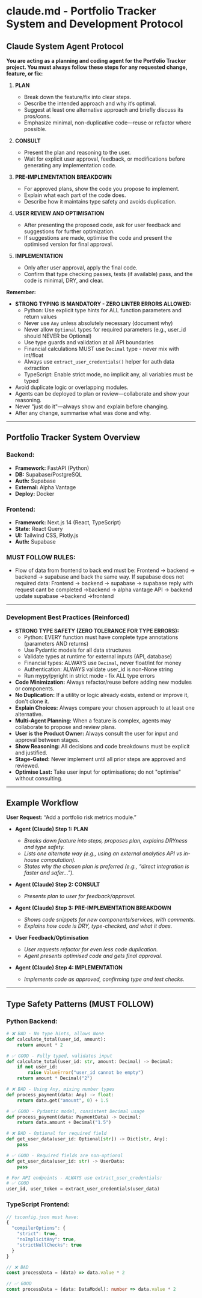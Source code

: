 # claude.md - Portfolio Tracker System and Development Protocol

## Claude System Agent Protocol

**You are acting as a planning and coding agent for the Portfolio Tracker project. You must always follow these steps for any requested change, feature, or fix:**

1. **PLAN**  
   - Break down the feature/fix into clear steps.
   - Describe the intended approach and why it’s optimal.
   - Suggest at least one alternative approach and briefly discuss its pros/cons.
   - Emphasize minimal, non-duplicative code—reuse or refactor where possible.

2. **CONSULT**  
   - Present the plan and reasoning to the user.
   - Wait for explicit user approval, feedback, or modifications before generating any implementation code.

3. **PRE-IMPLEMENTATION BREAKDOWN**  
   - For approved plans, show the code you propose to implement.
   - Explain what each part of the code does.
   - Describe how it maintains type safety and avoids duplication.

4. **USER REVIEW AND OPTIMISATION**  
   - After presenting the proposed code, ask for user feedback and suggestions for further optimization.
   - If suggestions are made, optimise the code and present the optimised version for final approval.

5. **IMPLEMENTATION**  
   - Only after user approval, apply the final code.
   - Confirm that type checking passes, tests (if available) pass, and the code is minimal, DRY, and clear.

**Remember:**
- **STRONG TYPING IS MANDATORY - ZERO LINTER ERRORS ALLOWED:**
  - Python: Use explicit type hints for ALL function parameters and return values
  - Never use `Any` unless absolutely necessary (document why)
  - Never allow `Optional` types for required parameters (e.g., user_id should NEVER be Optional)
  - Use type guards and validation at all API boundaries
  - Financial calculations MUST use `Decimal` type - never mix with int/float
  - Always use `extract_user_credentials()` helper for auth data extraction
  - TypeScript: Enable strict mode, no implicit any, all variables must be typed
- Avoid duplicate logic or overlapping modules.
- Agents can be deployed to plan or review—collaborate and show your reasoning.
- Never "just do it"—always show and explain before changing.
- After any change, summarise what was done and why.

---

## Portfolio Tracker System Overview

### Backend:  
- **Framework:** FastAPI (Python)  
- **DB:** Supabase/PostgreSQL  
- **Auth:** Supabase  
- **External:** Alpha Vantage  
- **Deploy:** Docker  

### Frontend:  
- **Framework:** Next.js 14 (React, TypeScript)  
- **State:** React Query  
- **UI:** Tailwind CSS, Plotly.js  
- **Auth:** Supabase 

### MUST FOLLOW RULES:
- Flow of data from frontend to back end must be:
Frontend -> backend -> backend -> supabase and back the same way.
If supabase does not required data:
Frontend -> backend -> supabase -> supabase reply with request cant be completed ->backend -> alpha vantage API -> backend update supabase ->backend ->frontend

---

### Development Best Practices (Reinforced)

- **STRONG TYPE SAFETY (ZERO TOLERANCE FOR TYPE ERRORS):**
  - Python: EVERY function must have complete type annotations (parameters AND returns)
  - Use Pydantic models for all data structures
  - Validate types at runtime for external inputs (API, database)
  - Financial types: ALWAYS use `Decimal`, never float/int for money
  - Authentication: ALWAYS validate user_id is non-None string
  - Run mypy/pyright in strict mode - fix ALL type errors
- **Code Minimization:** Always refactor/reuse before adding new modules or components.
- **No Duplication:** If a utility or logic already exists, extend or improve it, don't clone it.
- **Explain Choices:** Always compare your chosen approach to at least one alternative.
- **Multi-Agent Planning:** When a feature is complex, agents may collaborate to propose and review plans.
- **User is the Product Owner:** Always consult the user for input and approval between stages.
- **Show Reasoning:** All decisions and code breakdowns must be explicit and justified.
- **Stage-Gated:** Never implement until all prior steps are approved and reviewed.
- **Optimise Last:** Take user input for optimisations; do not "optimise" without consulting.

---

## Example Workflow

**User Request:** “Add a portfolio risk metrics module.”

- **Agent (Claude) Step 1: PLAN**
  - _Breaks down feature into steps, proposes plan, explains DRYness and type safety._
  - _Lists one alternate way (e.g., using an external analytics API vs in-house computation)._
  - _States why the chosen plan is preferred (e.g., “direct integration is faster and safer…”)._

- **Agent (Claude) Step 2: CONSULT**
  - _Presents plan to user for feedback/approval._

- **Agent (Claude) Step 3: PRE-IMPLEMENTATION BREAKDOWN**
  - _Shows code snippets for new components/services, with comments._
  - _Explains how code is DRY, type-checked, and what it does._

- **User Feedback/Optimisation**
  - _User requests refactor for even less code duplication._
  - _Agent presents optimised code and gets final approval._

- **Agent (Claude) Step 4: IMPLEMENTATION**
  - _Implements code as approved, confirming type and test checks._

---

## Type Safety Patterns (MUST FOLLOW)

### Python Backend:
```python
# ❌ BAD - No type hints, allows None
def calculate_total(user_id, amount):
    return amount * 2

# ✅ GOOD - Fully typed, validates input
def calculate_total(user_id: str, amount: Decimal) -> Decimal:
    if not user_id:
        raise ValueError("user_id cannot be empty")
    return amount * Decimal("2")

# ❌ BAD - Using Any, mixing number types
def process_payment(data: Any) -> float:
    return data.get("amount", 0) + 1.5

# ✅ GOOD - Pydantic model, consistent Decimal usage
def process_payment(data: PaymentData) -> Decimal:
    return data.amount + Decimal("1.5")

# ❌ BAD - Optional for required field
def get_user_data(user_id: Optional[str]) -> Dict[str, Any]:
    pass

# ✅ GOOD - Required fields are non-optional
def get_user_data(user_id: str) -> UserData:
    pass

# For API endpoints - ALWAYS use extract_user_credentials:
# ✅ GOOD
user_id, user_token = extract_user_credentials(user_data)
```

### TypeScript Frontend:
```typescript
// tsconfig.json must have:
{
  "compilerOptions": {
    "strict": true,
    "noImplicitAny": true,
    "strictNullChecks": true
  }
}

// ❌ BAD
const processData = (data) => data.value * 2

// ✅ GOOD
const processData = (data: DataModel): number => data.value * 2
```
